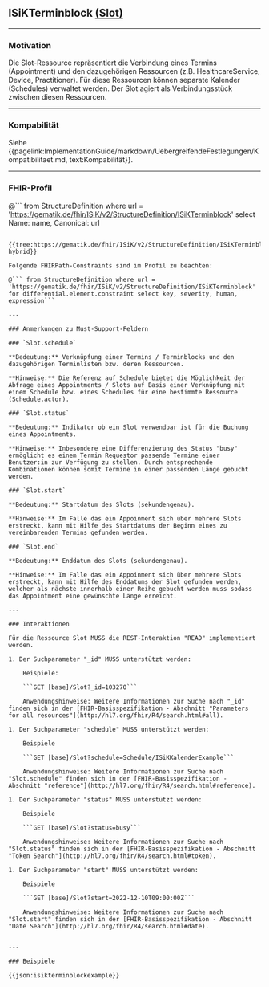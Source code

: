## ISiKTerminblock [(Slot)](http://hl7.org/fhir/slot.html)

---

### Motivation

Die Slot-Ressource repräsentiert die Verbindung eines Termins (Appointment) und den dazugehörigen Ressourcen (z.B. HealthcareService, Device, Practitioner). Für diese Ressourcen können separate Kalender (Schedules) verwaltet werden. Der Slot agiert als Verbindungsstück zwischen diesen Ressourcen. 

---

### Kompabilität

Siehe {{pagelink:ImplementationGuide/markdown/UebergreifendeFestlegungen/Kompatibilitaet.md, text:Kompabilität}}.

---

### FHIR-Profil

@```
from StructureDefinition where url = 'https://gematik.de/fhir/ISiK/v2/StructureDefinition/ISiKTerminblock' select Name: name, Canonical: url
```

{{tree:https://gematik.de/fhir/ISiK/v2/StructureDefinition/ISiKTerminblock, hybrid}}

Folgende FHIRPath-Constraints sind im Profil zu beachten:

@``` from StructureDefinition where url = 'https://gematik.de/fhir/ISiK/v2/StructureDefinition/ISiKTerminblock' for differential.element.constraint select key, severity, human, expression```

---

### Anmerkungen zu Must-Support-Feldern

### `Slot.schedule`

**Bedeutung:** Verknüpfung einer Termins / Terminblocks und den dazugehörigen Terminlisten bzw. deren Ressourcen.

**Hinweise:** Die Referenz auf Schedule bietet die Möglichkeit der Abfrage eines Appointments / Slots auf Basis einer Verknüpfung mit einem Schedule bzw. eines Schedules für eine bestimmte Ressource (Schedule.actor).

### `Slot.status`

**Bedeutung:** Indikator ob ein Slot verwendbar ist für die Buchung eines Appointments.

**Hinweise:** Inbesondere eine Differenzierung des Status "busy" ermöglicht es einem Termin Requestor passende Termine einer Benutzer:in zur Verfügung zu stellen. Durch entsprechende Kombinationen können somit Termine in einer passenden Länge gebucht werden.

### `Slot.start`

**Bedeutung:** Startdatum des Slots (sekundengenau).

**Hinweise:** Im Falle das ein Appoinment sich über mehrere Slots erstreckt, kann mit Hilfe des Startdatums der Beginn eines zu vereinbarenden Termins gefunden werden.

### `Slot.end`

**Bedeutung:** Enddatum des Slots (sekundengenau).

**Hinweise:** Im Falle das ein Appoinment sich über mehrere Slots erstreckt, kann mit Hilfe des Enddatums der Slot gefunden werden, welcher als nächste innerhalb einer Reihe gebucht werden muss sodass das Appointment eine gewünschte Länge erreicht.

---

### Interaktionen

Für die Ressource Slot MUSS die REST-Interaktion "READ" implementiert werden.

1. Der Suchparameter "_id" MUSS unterstützt werden:

    Beispiele:

    ```GET [base]/Slot?_id=103270```

    Anwendungshinweise: Weitere Informationen zur Suche nach "_id" finden sich in der [FHIR-Basisspezifikation - Abschnitt "Parameters for all resources"](http://hl7.org/fhir/R4/search.html#all).

1. Der Suchparameter "schedule" MUSS unterstützt werden:

    Beispiele

    ```GET [base]/Slot?schedule=Schedule/ISiKKalenderExample```

    Anwendungshinweise: Weitere Informationen zur Suche nach "Slot.schedule" finden sich in der [FHIR-Basisspezifikation - Abschnitt "reference"](http://hl7.org/fhir/R4/search.html#reference).

1. Der Suchparameter "status" MUSS unterstützt werden:

    Beispiele

    ```GET [base]/Slot?status=busy```

    Anwendungshinweise: Weitere Informationen zur Suche nach "Slot.status" finden sich in der [FHIR-Basisspezifikation - Abschnitt "Token Search"](http://hl7.org/fhir/R4/search.html#token).

1. Der Suchparameter "start" MUSS unterstützt werden:

    Beispiele

    ```GET [base]/Slot?start=2022-12-10T09:00:00Z```

    Anwendungshinweise: Weitere Informationen zur Suche nach "Slot.start" finden sich in der [FHIR-Basisspezifikation - Abschnitt "Date Search"](http://hl7.org/fhir/R4/search.html#date).


---

### Beispiele

{{json:isikterminblockexample}}